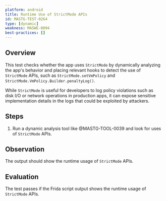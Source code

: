 ```yaml
---
platform: android
title: Runtime Use of StrictMode APIs
id: MASTG-TEST-0264
type: [dynamic]
weakness: MASWE-0094
best-practices: []
---
```


## Overview

This test checks whether the app uses `StrictMode` by dynamically analyzing the app's behavior and placing relevant hooks to detect the use of `StrictMode` APIs, such as `StrictMode.setVmPolicy` and `StrictMode.VmPolicy.Builder.penaltyLog()`.

While `StrictMode` is useful for developers to log policy violations such as disk I/O or network operations in production apps, it can expose sensitive implementation details in the logs that could be exploited by attackers.

## Steps

1. Run a dynamic analysis tool like @MASTG-TOOL-0039 and look for uses of `StrictMode` APIs.

## Observation

The output should show the runtime usage of `StrictMode` APIs.

## Evaluation

The test passes if the Frida script output shows the runtime usage of `StrictMode` APIs.